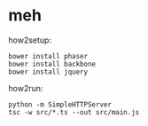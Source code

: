 # meh

how2setup:

    bower install phaser
    bower install backbone
    bower install jquery

how2run:

    python -m SimpleHTTPServer
    tsc -w src/*.ts --out src/main.js

